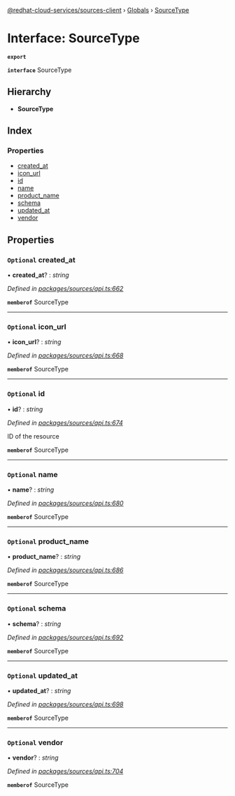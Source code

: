 [@redhat-cloud-services/sources-client](../README.md) › [Globals](../globals.md) › [SourceType](sourcetype.md)

# Interface: SourceType

**`export`** 

**`interface`** SourceType

## Hierarchy

* **SourceType**

## Index

### Properties

* [created_at](sourcetype.md#optional-created_at)
* [icon_url](sourcetype.md#optional-icon_url)
* [id](sourcetype.md#optional-id)
* [name](sourcetype.md#optional-name)
* [product_name](sourcetype.md#optional-product_name)
* [schema](sourcetype.md#optional-schema)
* [updated_at](sourcetype.md#optional-updated_at)
* [vendor](sourcetype.md#optional-vendor)

## Properties

### `Optional` created_at

• **created_at**? : *string*

*Defined in [packages/sources/api.ts:662](https://github.com/leSamo/javascript-clients/blob/master/packages/sources/api.ts#L662)*

**`memberof`** SourceType

___

### `Optional` icon_url

• **icon_url**? : *string*

*Defined in [packages/sources/api.ts:668](https://github.com/leSamo/javascript-clients/blob/master/packages/sources/api.ts#L668)*

**`memberof`** SourceType

___

### `Optional` id

• **id**? : *string*

*Defined in [packages/sources/api.ts:674](https://github.com/leSamo/javascript-clients/blob/master/packages/sources/api.ts#L674)*

ID of the resource

**`memberof`** SourceType

___

### `Optional` name

• **name**? : *string*

*Defined in [packages/sources/api.ts:680](https://github.com/leSamo/javascript-clients/blob/master/packages/sources/api.ts#L680)*

**`memberof`** SourceType

___

### `Optional` product_name

• **product_name**? : *string*

*Defined in [packages/sources/api.ts:686](https://github.com/leSamo/javascript-clients/blob/master/packages/sources/api.ts#L686)*

**`memberof`** SourceType

___

### `Optional` schema

• **schema**? : *string*

*Defined in [packages/sources/api.ts:692](https://github.com/leSamo/javascript-clients/blob/master/packages/sources/api.ts#L692)*

**`memberof`** SourceType

___

### `Optional` updated_at

• **updated_at**? : *string*

*Defined in [packages/sources/api.ts:698](https://github.com/leSamo/javascript-clients/blob/master/packages/sources/api.ts#L698)*

**`memberof`** SourceType

___

### `Optional` vendor

• **vendor**? : *string*

*Defined in [packages/sources/api.ts:704](https://github.com/leSamo/javascript-clients/blob/master/packages/sources/api.ts#L704)*

**`memberof`** SourceType
